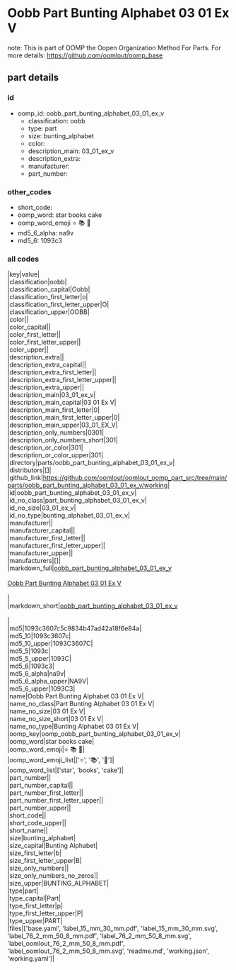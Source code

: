# Oobb Part Bunting Alphabet 03 01 Ex V  

note: This is part of OOMP the Oopen Organization Method For Parts. For more details: https://github.com/oomlout/oomp_base

##  part details





### id
* oomp_id: oobb_part_bunting_alphabet_03_01_ex_v
  * classification: oobb
  * type: part
  * size: bunting_alphabet
  * color: 
  * description_main: 03_01_ex_v
  * description_extra: 
  * manufacturer: 
  * part_number: 

### other_codes
* short_code: 
* oomp_word: star books cake
* oomp_word_emoji :star: :books: :cake:
* md5_6_alpha: na9v
* md5_6: 1093c3

### all codes 
|key|value|  
|classification|oobb|  
|classification_capital|Oobb|  
|classification_first_letter|o|  
|classification_first_letter_upper|O|  
|classification_upper|OOBB|  
|color||  
|color_capital||  
|color_first_letter||  
|color_first_letter_upper||  
|color_upper||  
|description_extra||  
|description_extra_capital||  
|description_extra_first_letter||  
|description_extra_first_letter_upper||  
|description_extra_upper||  
|description_main|03_01_ex_v|  
|description_main_capital|03 01 Ex V|  
|description_main_first_letter|0|  
|description_main_first_letter_upper|0|  
|description_main_upper|03_01_EX_V|  
|description_only_numbers|0301|  
|description_only_numbers_short|301|  
|description_or_color|301|  
|description_or_color_upper|301|  
|directory|parts/oobb_part_bunting_alphabet_03_01_ex_v|  
|distributors|[]|  
|github_link|https://github.com/oomlout/oomlout_oomp_part_src/tree/main/parts/oobb_part_bunting_alphabet_03_01_ex_v/working|  
|id|oobb_part_bunting_alphabet_03_01_ex_v|  
|id_no_class|part_bunting_alphabet_03_01_ex_v|  
|id_no_size|03_01_ex_v|  
|id_no_type|bunting_alphabet_03_01_ex_v|  
|manufacturer||  
|manufacturer_capital||  
|manufacturer_first_letter||  
|manufacturer_first_letter_upper||  
|manufacturer_upper||  
|manufacturers|[]|  
|markdown_full|[oobb_part_bunting_alphabet_03_01_ex_v](https://github.com/oomlout/oomlout_oomp_part_src/tree/main/parts/oobb_part_bunting_alphabet_03_01_ex_v/working)<br>[](https://github.com/oomlout/oomlout_oomp_part_src/tree/main/parts/oobb_part_bunting_alphabet_03_01_ex_v/working)<br>[Oobb Part Bunting Alphabet 03 01 Ex V](https://github.com/oomlout/oomlout_oomp_part_src/tree/main/parts/oobb_part_bunting_alphabet_03_01_ex_v/working)<br><br>|  
|markdown_short|[oobb_part_bunting_alphabet_03_01_ex_v](https://github.com/oomlout/oomlout_oomp_part_src/tree/main/parts/oobb_part_bunting_alphabet_03_01_ex_v/working)<br><br>|  
|md5|1093c3607c5c9834b47ad42a18f6e84a|  
|md5_10|1093c3607c|  
|md5_10_upper|1093C3607C|  
|md5_5|1093c|  
|md5_5_upper|1093C|  
|md5_6|1093c3|  
|md5_6_alpha|na9v|  
|md5_6_alpha_upper|NA9V|  
|md5_6_upper|1093C3|  
|name|Oobb Part Bunting Alphabet 03 01 Ex V|  
|name_no_class|Part Bunting Alphabet 03 01 Ex V|  
|name_no_size|03 01 Ex V|  
|name_no_size_short|03 01 Ex V|  
|name_no_type|Bunting Alphabet 03 01 Ex V|  
|oomp_key|oomp_oobb_part_bunting_alphabet_03_01_ex_v|  
|oomp_word|star books cake|  
|oomp_word_emoji|:star: :books: :cake:|  
|oomp_word_emoji_list|[':star:', ':books:', ':cake:']|  
|oomp_word_list|['star', 'books', 'cake']|  
|part_number||  
|part_number_capital||  
|part_number_first_letter||  
|part_number_first_letter_upper||  
|part_number_upper||  
|short_code||  
|short_code_upper||  
|short_name||  
|size|bunting_alphabet|  
|size_capital|Bunting Alphabet|  
|size_first_letter|b|  
|size_first_letter_upper|B|  
|size_only_numbers||  
|size_only_numbers_no_zeros||  
|size_upper|BUNTING_ALPHABET|  
|type|part|  
|type_capital|Part|  
|type_first_letter|p|  
|type_first_letter_upper|P|  
|type_upper|PART|  
|files|['base.yaml', 'label_15_mm_30_mm.pdf', 'label_15_mm_30_mm.svg', 'label_76_2_mm_50_8_mm.pdf', 'label_76_2_mm_50_8_mm.svg', 'label_oomlout_76_2_mm_50_8_mm.pdf', 'label_oomlout_76_2_mm_50_8_mm.svg', 'readme.md', 'working.json', 'working.yaml']|  
